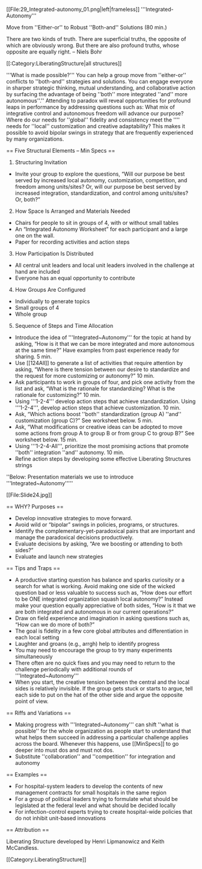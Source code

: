 [[File:29_Integrated-autonomy_01.png|left|frameless]]
'''Integrated-Autonomy'''

Move from ''Either-or'' to Robust ''Both-and'' Solutions (80 min.)



There are two kinds of truth. There are superficial truths, the opposite of which are obviously wrong. But there are also profound truths, whose opposite are equally right. – Niels Bohr

[[:Category:LiberatingStructure|all structures]]

'''What is made possible?''' You can help a group move from ''either-or'' conflicts to ''both-and'' strategies and solutions. You can engage everyone in sharper strategic thinking, mutual understanding, and collaborative action by surfacing the advantage of being ''both'' more integrated ''and'' more autonomous''.'' Attending to paradox will reveal opportunities for profound leaps in performance by addressing questions such as: What mix of integrative control and autonomous freedom will advance our purpose? Where do our needs for ''global'' fidelity and consistency meet the '''' needs for ''local'' customization and creative adaptability? This makes it possible to avoid bipolar swings in strategy that are frequently experienced by many organizations.



== Five Structural Elements – Min Specs ==

1. Structuring Invitation

* Invite your group to explore the questions, “Will our purpose be best served by increased local autonomy, customization, competition, and freedom among units/sites? Or, will our purpose be best served by increased integration, standardization, and control among units/sites? Or, both?”

2. How Space Is Arranged and Materials Needed

* Chairs for people to sit in groups of 4, with or without small tables
* An “Integrated Autonomy Worksheet” for each participant and a large one on the wall.
* Paper for recording activities and action steps

3. How Participation Is Distributed

* All central unit leaders and local unit leaders involved in the challenge at hand are included
* Everyone has an equal opportunity to contribute

4. How Groups Are Configured

* Individually to generate topics
* Small groups of 4
* Whole group

5. Sequence of Steps and Time Allocation

* Introduce the idea of '''Integrated~Autonomy''' for the topic at hand by asking, “How is it that we can be more integrated and more autonomous at the same time?” Have examples from past experience ready for sharing. 5 min.
* Use [[124All]] to generate a list of activities that require attention by asking, “Where is there tension between our desire to standardize and the request for more customizing or autonomy?” 10 min.
* Ask participants to work in groups of four, and pick one activity from the list and ask, “What is the rationale for standardizing? What is the rationale for customizing?” 10 min.
* Using '''1-2-4''' develop action steps that achieve standardization. Using '''1-2-4''', develop action steps that achieve customization. 10 min.
* Ask, “Which actions boost ''both'' standardization (group A) ''and'' customization (group C)?” See worksheet below. 5 min. 
* Ask, “What modifications or creative ideas can be adopted to move some actions from group A to group B or from group C to group B?” See worksheet below. 15 min.
* Using '''1-2-4-All''', prioritize the most promising actions that promote ''both'' integration ''and'' autonomy. 10 min.
* Refine action steps by developing some effective Liberating Structures strings

''Below: Presentation materials we use to introduce '''Integrated~Autonomy'''''

[[File:Slide24.jpg]]



== WHY? Purposes ==

* Develop innovative strategies to move forward.
* Avoid wild or “bipolar” swings in policies, programs, or structures.
* Identify the complementary-yet-paradoxical pairs that are important and manage the paradoxical decisions productively.
* Evaluate decisions by asking, “Are we boosting or attending to both sides?”
* Evaluate and launch new strategies



== Tips and Traps ==

* A productive starting question has balance and sparks curiosity or a search for what is working. Avoid making one side of the wicked question bad or less valuable to success such as, “How does our effort to be ONE integrated organization squash local autonomy?” Instead make your question equally appreciative of both sides, “How is it that we are both integrated and autonomous in our current operations?”
* Draw on field experience and imagination in asking questions such as, “How can we do more of both?”
* The goal is fidelity in a few core global attributes and differentiation in each local setting
* Laughter and groans (e.g., arrgh) help to identify progress
* You may need to encourage the group to try many experiments simultaneously
* There often are no quick fixes and you may need to return to the challenge periodically with additional rounds of '''Integrated~Autonomy'''
* When you start, the creative tension between the central and the local sides is relatively invisible. If the group gets stuck or starts to argue, tell each side to put on the hat of the other side and argue the opposite point of view.



== Riffs and Variations ==

* Making progress with '''Integrated~Autonomy''' can shift ''what is possible'' for the whole organization as people start to understand that what helps them succeed in addressing a particular challenge applies across the board. Whenever this happens, use [[MinSpecs]] to go deeper into must dos and must not dos.
* Substitute ''collaboration'' and ''competition'' for integration and autonomy



== Examples ==

* For hospital-system leaders to develop the contents of new management contracts for small hospitals in the same region
* For a group of political leaders trying to formulate what should be legislated at the federal level and what should be decided locally
* For infection-control experts trying to create hospital-wide policies that do not inhibit unit-based innovations



== Attribution ==

Liberating Structure developed by Henri Lipmanowicz and Keith McCandless.

[[Category:LiberatingStructure]]
